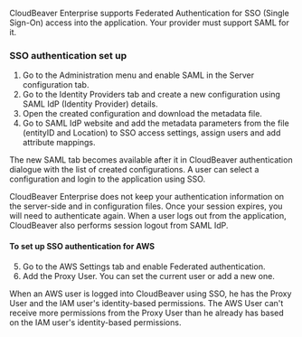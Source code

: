 CloudBeaver Enterprise supports Federated Authentication for SSO (Single Sign-On) access into the application. Your provider must support SAML for it.

### SSO authentication set up

1. Go to the Administration menu and enable SAML in the Server configuration tab.
2. Go to the Identity Providers tab and create a new configuration using SAML IdP (Identity Provider) details.
3. Open the created configuration and download the metadata file.
4. Go to SAML IdP website and add the metadata parameters from the file (entityID and Location) to SSO access settings, assign users and add attribute mappings. 

The new SAML tab becomes available after it in CloudBeaver authentication dialogue with the list of created configurations. A user can select a configuration and login to the application using SSO.

CloudBeaver Enterprise does not keep your authentication information on the server-side and in configuration files.
Once your session expires, you will need to authenticate again. When a user logs out from the application, CloudBeaver also performs session logout from SAML IdP.

#### To set up SSO authentication for AWS

5. Go to the AWS Settings tab and enable Federated authentication.
6. Add the Proxy User. You can set the current user or add a new one. 

When an AWS user is logged into CloudBeaver using SSO, he has the Proxy User and the IAM user's identity-based permissions. The AWS User can't receive more permissions from the Proxy User than he already has based on the IAM user's identity-based permissions.